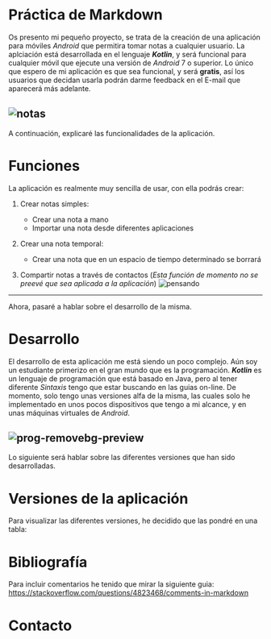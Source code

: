 # Práctica de Markdown
Os presento mi pequeño proyecto, se trata de la creación de una aplicación para móviles *Android* que permitira tomar notas a cualquier usuario. 
La aplciación está desarrollada en el lenguaje ***Kotlin***, y será funcional para cualquier móvil que ejecute una versión de *Android* 7 o superior. 
Lo único que espero de mi aplicación es que sea funcional, y será **gratis**,  así los usuarios que decidan usarla podrán darme feedback en el E-mail que aparecerá
más adelante. 


![notas](https://user-images.githubusercontent.com/103997962/170238928-e722e0af-195f-44e4-9310-04205aeba5f5.png)
---------------------------------------
A continuación, explicaré las funcionalidades de la aplicación. 

# Funciones 
La aplicación es realmente muy sencilla de usar, con ella podrás crear: 

1. Crear notas simples: 
     - Crear una nota a mano
     - Importar una nota desde diferentes aplicaciones
  
2. Crear una nota temporal:
     - Crear una nota que en un espacio de tiempo determinado se borrará

3. Compartir notas a través de contactos (*Esta función de momento no se preevé que sea aplicada a la aplicación*)
![pensando](https://user-images.githubusercontent.com/103997962/170246662-65aea3bf-be58-438a-b43a-844ef8742eea.png)


----------------------------------------
Ahora, pasaré a hablar sobre el desarrollo de la misma. 

# Desarrollo
El desarrollo de esta aplicación me está siendo un poco complejo. Aún soy un estudiante primerizo en el gran mundo que es la programación.
***Kotlin*** es un lenguaje de programación que está basado en Java, pero al tener diferente *Sintaxis* tengo que estar buscando en las guias on-line. 
De momento, solo tengo unas versiones alfa de la misma, las cuales solo he implementado en unos pocos dispositivos que tengo a mi alcance, y en unas máquinas virtuales de *Android*. 

![prog-removebg-preview](https://user-images.githubusercontent.com/103997962/170244980-8771d4ce-5777-4ad1-8bdf-09671f7b55cf.png)
----------------------------------------
Lo siguiente será hablar sobre las diferentes versiones que han sido desarrolladas. 
# Versiones de la aplicación
  [//]: <> (Aquí es donde será introducida la tabla)
  Para visualizar las diferentes versiones, he decidido que las pondré en una tabla:
  
# Bibliografía

Para incluir comentarios he tenido que mirar la siguiente guia: <https://stackoverflow.com/questions/4823468/comments-in-markdown> 
# Contacto
